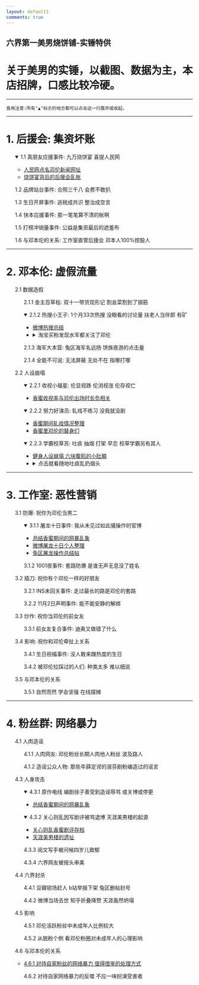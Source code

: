 ```yaml
---
layout: default1
comments: true
---
```


## 六界第一美男烧饼铺-实锤特供
# 关于美男的实锤，以截图、数据为主，本店招牌，口感比较冷硬。

---

    食用注意:所有"▲"标示的地方都可以点击这一行展开或收起。

---

# **1. 后援会: 集资坏账**

<ul><p><details open><summary>1.1 真朋友应援事件: 九万烧饼宴 喜提人民网</summary><ul><li><a href="http://media.people.com.cn/n1/2018/0912/c40606-30287336.html">人民网点名邓伦新闻网址</a></li><li><a href="{{ site.baseurl }}/2018/11/烧饼宴背后的疑账">烧饼宴背后的后援会乱账</a></li></ul></details></p></ul>
  
<ul>1.2 品牌站台事件: 合照三千八 会费不敢扒</ul>

<ul>1.3 生日开屏事件: 逃税成共识 整治成空言</ul>

<ul>1.4 快本应援事件: 那一笔笔算不清的帐啊</ul>

<ul>1.5 打榜冲销量事件: 公益是集资最后的遮羞布</ul>

<ul>1.6 与邓本伦的关系: 工作室直管后援会 邓本人100%控股人</ul>

  
  
---

# **2. 邓本伦: 虚假流量**

<ul>2.1 数据造假</ul>

<ul><ul><p>2.1.1 金主百草枯: 双十一带货现形记 割韭菜割到了钢筋</p></ul>

<ul><p><details open><summary>2.1.2 热搜小王子: 1个月33次热搜 没眼看的讨论量 扶老人当伴郎 有矿</summary><ul><li><a href="{{ site.baseurl }}/2018/11/微博热搜总结">微博热搜总结</a></li><li><details><summary>淘宝买粉发现水军都关注了邓伦</summary><ul><img src="{{ site.baseurl }}/images/301649439.jpg"></ul></details></li></ul></details></p></ul>

<ul><p>2.1.3 海军大本营: 兔区海军名远扬 饼族夜游的点击量</p></ul>

<ul><p>2.1.4 全能不可说: 无法屏蔽 无处不在 指哪打哪</p></ul></ul>

<ul>2.2 人设崩塌</ul>

<ul><ul><p><details open><summary>2.2.1 收视小福星: 伦显视跌 伦消视涨 伦存视亡</summary><ul><li><a href="{{ site.baseurl }}/2018/11/伦消视涨伦存视亡">香蜜收视率与邓伦出场时长负相关</a></li></ul></details></p></ul>

<ul><p><details open><summary>2.2.2 努力好演员: 轧戏不练习 没我就没剧</summary><ul><li><a href="{{ site.baseurl }}/2018/11/香蜜期间轧戏实锤">香蜜期间轧戏情况整理</a></li><li><a href="{{ site.baseurl }}/2018/11/邓小哥哥的替身们">香蜜里邓伦的替身们</a></li></ul></details></p></ul>

<ul><p><details open><summary>2.2.3 学霸校草苏: 吐痰 抽烟 打架 早恋 校草学霸另有其人</summary><ul><li><a href="{{ site.baseurl }}/2018/11/健身人设崩塌">健身人设崩塌 六块腹肌的小肚腩</a></li><li><details><summary>点击就看随地吐痰乱扔烟头</summary><ul><img src="{{ site.baseurl }}/images/mzt2.gif"><img src="{{ site.baseurl }}/images/mzt1.gif"></ul></details></li></ul></details></p></ul></ul>

---

# **3. 工作室: 恶性营销**

<ul>3.1 防爆: 祝你为邓伦当男二</ul>

<ul><ul><p><details open><summary>3.1.1 屠龙十日事件: 我从未见过如此骚操作的官博</summary><ul><li><a href="{{ site.baseurl }}/2018/11/总结香蜜期间的网暴乱象">总结香蜜期间的网暴乱象</a></li><li><a href="https://weibo.com/ttarticle/p/show?id=2309404298587147245682l">微博屠龙十日个人整理</a></li><li><a href="{{ site.baseurl }}/2018/11/兔眼冷观屠龙十日">兔区屠龙操作总结帖</a></li></ul></details></p></ul>

<ul>3.1.2 1001夜事件: 套路防爆 是谁无声无息没了姓名</ul></ul>

<ul>3.2 插刀: 祝你有个邓伦一样的好朋友</ul>

<ul><ul><p>3.2.1 INS未回关事件: 走过最长的路是邓伦的套路</p></ul>

<ul><p>3.2.2 11月2日声明事件: 能不能安静的解绑</p></ul></ul>

<ul>3.3 炒作: 祝你当邓伦的前女友</ul>

<ul><ul>3.3.1 前女友复合事件: 迪奥又做错了什么</ul></ul>

<ul>3.4 影响: 祝你和邓伦牵扯上关系</ul>

<ul><ul>3.4.1 生日祝福事件: 没人敢来蹭热度的生日</ul>

<ul>3.4.2 被邓伦拉踩过的人们: 种类太多 难以细说</ul></ul>

<ul>3.5 与邓本伦的关系</ul>

<ul><ul>3.5.1 自然而然 学会坚强 在线摆摊</ul></ul>

---

# **4. 粉丝群: 网络暴力**

<ul>4.1 人肉造谣</ul>

<ul><ul>4.1.1 人肉网友: 邓伦粉丝长期人肉他人粉丝 波及路人</ul>

<ul><p>4.1.2 造谣公众人物: 那些年薛定谔的淑芬剧粉编造过的谣言</p></ul></ul>

<ul>4.3 人身攻击</ul>

<ul><ul><p><details open><summary>4.3.1 原作电线 编剧徐子善受到造谣辱骂 或关博或停更</summary><ul><li><a href="{{ site.baseurl }}/2018/11/总结香蜜期间的网暴乱象">总结香蜜期间的网暴乱象</a></li></ul></details></p></ul>

<ul><p><details open><summary>4.3.2 关心则乱因写剧评被骂退博 天涯美男楼的起源</summary><ul><li><a href="{{ site.baseurl }}/2018/11/关心则乱剧评存档">关心则乱香蜜剧评存档</a></li><li><a href="http://kksk.org/tieku/r_85673_1.html">天涯美男楼的遗址</a></li></ul></details></p></ul>

<ul><p>4.3.3 阅文写手被问候四岁儿致郁</p></ul>

<ul><p>4.3.4 六界网友被按头审美</p></ul></ul>

<ul>4.4 六界封杀</ul>

<ul><ul><p>4.4.1 豆瓣锁场赶人 b站举报下架 兔区删帖封号</p></ul>

<ul><p>4.4.2 微博当场去世 知乎折叠降赞 天涯轰然坍塌</p></ul></ul>

<ul>4.5 影响</ul>

<ul><ul><p>4.5.1 邓伦活跃粉丝中未成年人比例较大</p></ul>

<ul><p>4.5.2 从脱粉个例 看邓伦粉圈对未成年人的心理影响</p></ul></ul>

<ul>4.6 与邓本伦的关系</ul>

<ul><ul><p><li><a href="{{ site.baseurl }}/2018/11/明星该如何管理粉丝撕逼">4.6.1 对待自家粉丝的网络暴力 值得借鉴的处理方式</a></li></p></ul>

<ul><p>4.6.2 对待自家网络暴力的反噬 不应一味扮演受害者</p></ul></ul>

